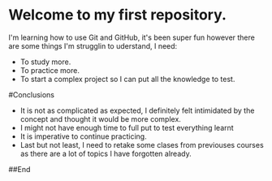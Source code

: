# Welcome to my first repository.
I'm learning how to use Git and GitHub, it's been super fun however there are some things I'm strugglin to uderstand, I need:

- To study more.
- To practice more.
- To start a complex project so I can put all the knowledge to test.

#Conclusions

- It is not as complicated as expected, I definitely felt intimidated by the concept and thought it would be more complex.
- I might not have enough time to full put to test everything learnt
- It is imperative to continue practicing.
- Last but not least, I need to retake some clases from previouses courses as there are a lot of topics I have forgotten already.


##End